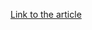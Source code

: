 [Link to the article](https://www.cisa.gov/news-events/alerts/2025/03/04/cisa-adds-four-known-exploited-vulnerabilities-catalog)

